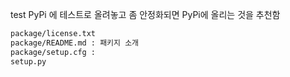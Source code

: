 test PyPi 에 테스트로 올려놓고 좀 안정화되면 PyPi에 올리는 것을 추천함

```bash
package/license.txt
package/README.md : 패키지 소개
package/setup.cfg : 
setup.py
```

